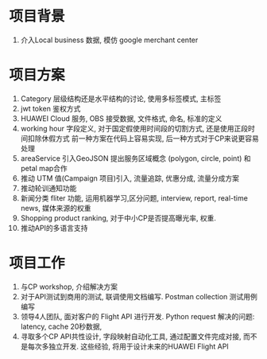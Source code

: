 # 项目背景

1.  介入Local business 数据, 模仿 google merchant center

# 项目方案

1.  Category 层级结构还是水平结构的讨论, 使用多标签模式, 主标签
2.  jwt token 鉴权方式
3.  HUAWEI Cloud 服务, OBS 接受数据, 文件格式, 命名, 标准的定义
4.  working hour 字段定义, 对于国定假使用时间段的切割方式, 还是使用正段时间扣除休假方式
    前一种方案在代码上容易实现, 后一种方式对于CP来说更容易处理
5.  areaService 引入GeoJSON 提出服务区域概念 (polygon, circle, point) 和 petal map合作
6.  推动 UTM 值(Campaign 项目)引入, 流量追踪, 优惠分成, 流量分成方案
7.  推动轮训通知功能
8.  新闻分类 fliter 功能, 运用机器学习,区分问题, interview, report, real-time news, 媒体来源的权重
9.  Shopping product ranking, 对于中小CP是否提高曝光率, 权重.
10.  推动API的多语言支持

# 项目工作

1.  与CP workshop, 介绍解决方案
2.  对于API测试到商用的测试, 联调使用文档编写. Postman collection 测试用例编写
3.  领导4人团队, 面对客户的 Flight API 进行开发. Python request
    解决的问题: latency, cache 20秒数据,
4.  寻取多个CP API共性设计, 字段映射自动化工具, 通过配置文件完成对接, 而不是每次多独立开发.
    这些经验, 将用于设计未来的HUAWEI Flight API

